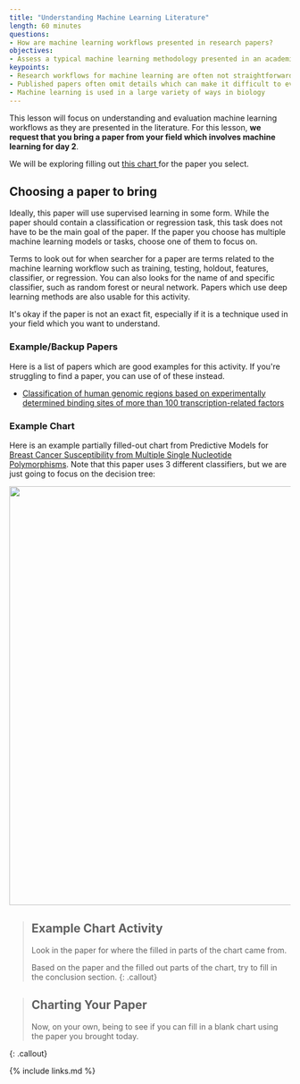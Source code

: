 ```yaml
---
title: "Understanding Machine Learning Literature"
length: 60 minutes
questions:
- How are machine learning workflows presented in research papers?
objectives:
- Assess a typical machine learning methodology presented in an academic paper
keypoints:
- Research workflows for machine learning are often not straightforward
- Published papers often omit details which can make it difficult to evaluate machine learning workflows
- Machine learning is used in a large variety of ways in biology
---
```


This lesson will focus on understanding and evaluation machine learning workflows as they are presented in the literature. 
For this lesson, __we request that you bring a paper from your field which involves machine learning for day 2__.

We will be exploring filling out  <a href="https://raw.githubusercontent.com/gitter-lab/ml-bio-workshop/gh-pages/assets/assessmentChartV2Form.pdf">  this chart </a> for the paper you select. 

## Choosing a paper to bring

Ideally, this paper will use supervised learning in some form. 
While the paper should contain a classification or regression task, this task does not have to be the main goal of the paper. 
If the paper you choose has multiple machine learning models or tasks, choose one of them to focus on. 

Terms to look out for when searcher for a paper are terms related to the machine learning workflow such as training, testing, holdout, features, classifier, or regression. 
You can also looks for the name of and specific classifier, such as random forest or neural network. 
Papers which use deep learning methods are also usable for this activity.

It's okay if the paper is not an exact fit, especially if it is a technique used in your field which you want to understand.

### Example/Backup Papers

Here is a list of papers which are good examples for this activity. 
If you're struggling to find a paper, you can use of of these instead.

- [Classification of human genomic regions based on experimentally determined binding sites of more than 100 transcription-related factors](https://genomebiology.biomedcentral.com/articles/10.1186/gb-2012-13-9-r48#Sec21)

### Example Chart

Here is an example partially filled-out chart from Predictive Models for [Breast Cancer Susceptibility from Multiple Single Nucleotide Polymorphisms](https://clincancerres.aacrjournals.org/content/clincanres/10/8/2725.full.pdf). 
Note that this paper uses 3 different classifiers, but we are just going to focus on the decision tree:

<a href="https://raw.githubusercontent.com/gitter-lab/ml-bio-workshop/gh-pages/assets/partial_filled_assessmentChartV2Form.pdf">
  <img src="https://raw.githubusercontent.com/gitter-lab/ml-bio-workshop/gh-pages/assets/partial_form_assessmentChartV2.png" width="750">
</a>

> ## Example Chart Activity
>
> Look in the paper for where the filled in parts of the chart came from.
>
> Based on the paper and the filled out parts of the chart, try to fill in the conclusion section.
{: .callout}

> ## Charting Your Paper
>
> Now, on your own, being to see if you can fill in a blank chart using the paper you brought today.
>
{: .callout}

{% include links.md %}
